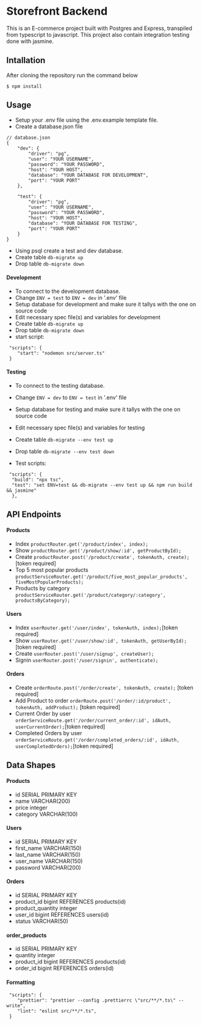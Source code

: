 # Storefront Backend

This is an E-commerce project built with Postgres and Express, transpiled from
typescript to javascript. This project also contain integration
testing done with jasmine.

## Intallation

After cloning the repository run the command below

`$ npm install`

## Usage

- Setup your .env file using the .env.example template file.
- Create a database.json file

```
// database.json
{
    "dev": {
        "driver": "pg",
        "user": "YOUR USERNAME",
        "password": "YOUR PASSWORD",
        "host": "YOUR HOST",
        "database": "YOUR DATABASE FOR DEVELOPMENT",
        "port": "YOUR PORT"
    },

    "test": {
        "driver": "pg",
        "user": "YOUR USERNAME",
        "password": "YOUR PASSWORD",
        "host": "YOUR HOST",
        "database": "YOUR DATABASE FOR TESTING",
        "port": "YOUR PORT"
    }
}
```

- Using psql create a test and dev database.
- Create table `db-migrate up`
- Drop table `db-migrate down`

#### Development

- To connect to the development database.
- Change `ENV = test` to `ENV = dev` in '.env' file
- Setup database for development and make sure it tallys with the one on source code
- Edit necessary spec file(s) and variables for development
- Create table `db-migrate up`
- Drop table `db-migrate down`
- start script:

```
 "scripts": {
    "start": "nodemon src/server.ts"
 }
```

#### Testing

- To connect to the testing database.
- Change `ENV = dev` to `ENV = test` in '.env' file
- Setup database for testing and make sure it tallys with the one on source code
- Edit necessary spec file(s) and variables for testing
- Create table `db-migrate --env test up`
- Drop table `db-migrate --env test down`

- Test scripts:

```
 "scripts": {
  "build": "npx tsc",
  "test": "set ENV=test && db-migrate --env test up && npm run build && jasmine"
  },
```

## API Endpoints

#### Products

- Index `productRouter.get('/product/index', index);`
- Show `productRouter.get('/product/show/:id', getProductById);`
- Create `productRouter.post('/product/create', tokenAuth, create);`[token required]
- Top 5 most popular products `productServiceRouter.get('/product/five_most_popular_products', fiveMostPopularProducts);`
- Products by category `productServiceRouter.get('/product/category/:category', productsByCategory);`

#### Users

- Index `userRouter.get('/user/index', tokenAuth, index);`[token required]
- Show `userRouter.get('/user/show/:id', tokenAuth, getUserById);` [token required]
- Create `userRouter.post('/user/signup', createUser);`
- Signin `userRouter.post('/user/signin', authenticate);`

#### Orders

- Create `orderRoute.post('/order/create', tokenAuth, create);` [token required]
- Add Product to order `orderRoute.post('/order/:id/product', tokenAuth, addProduct);` [token required]
- Current Order by user `orderServiceRoute.get('/order/current_order/:id', idAuth, userCurrentOrder);`[token required]
- Completed Orders by user `orderServiceRoute.get('/order/completed_orders/:id', idAuth, userCompletedOrders);`[token required]

## Data Shapes

#### Products

- id SERIAL PRIMARY KEY
- name VARCHAR(200)
- price integer
- category VARCHAR(100)

#### Users

- id SERIAL PRIMARY KEY
- first_name VARCHAR(150)
- last_name VARCHAR(150)
- user_name VARCHAR(150)
- password VARCHAR(200)

#### Orders

- id SERIAL PRIMARY KEY
- product_id bigint REFERENCES products(id)
- product_quantity integer
- user_id bigint REFERENCES users(id)
- status VARCHAR(50)

#### order_products

- id SERIAL PRIMARY KEY
- quantity integer
- product_id bigint REFERENCES products(id)
- order_id bigint REFERENCES orders(id)

#### Formatting

```
 "scripts": {
    "prettier": "prettier --config .prettierrc \"src/**/*.ts\" --write",
    "lint": "eslint src/**/*.ts",
 }
```
